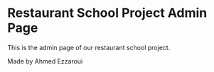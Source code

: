# Restaurant School Project Admin Page

This is the admin page of our restaurant school project.

Made by Ahmed Ezzaroui
